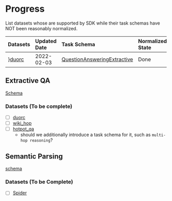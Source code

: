 # Progress
List datasets whose are supported by SDK while their task schemas have NOT been reasonably 
normalized.



|Datasets|Updated Date|Task Schema|Normalized State|Comments|
|:---    |:---        |:---       |:---       |:---    |
}[duorc](https://github.com/ExpressAI/DataLab/blob/main/datasets/duorc/duorc.py)|2022-02-03|[QuestionAnsweringExtractive](https://github.com/ExpressAI/DataLab/blob/adddf0071d0826e090b9ddecd7a98a09e8b625e4/src/datalabs/tasks/question_answering.py#L9)|Done|finish normalization|





## Extractive QA 

[Schema](https://github.com/ExpressAI/DataLab/blob/e8e9a167297fb86810b8470ab8d0cb67db77df4c/src/datalabs/tasks/question_answering.py#L9)

### Datasets (To be complete)

- [ ] [duorc](https://github.com/ExpressAI/DataLab/blob/main/datasets/duorc/duorc.py)
- [ ] [wiki_hop](https://github.com/ExpressAI/DataLab/blob/main/datasets/wiki_hop/wiki_hop.py)
- [ ] [hotpot_qa](https://github.com/ExpressAI/DataLab/blob/main/datasets/hotpot_qa/hotpot_qa.py)
    * should we additionally introduce a task schema for it, such as `multi-hop reasoning`?
    




## Semantic Parsing

[schema](https://github.com/ExpressAI/DataLab/blob/main/src/datalabs/tasks/semantic_parsing.py)


### Datasets (To be Complete)

- [ ] [Spider](https://github.com/ExpressAI/DataLab/blob/main/datasets/spider/spider.py)

